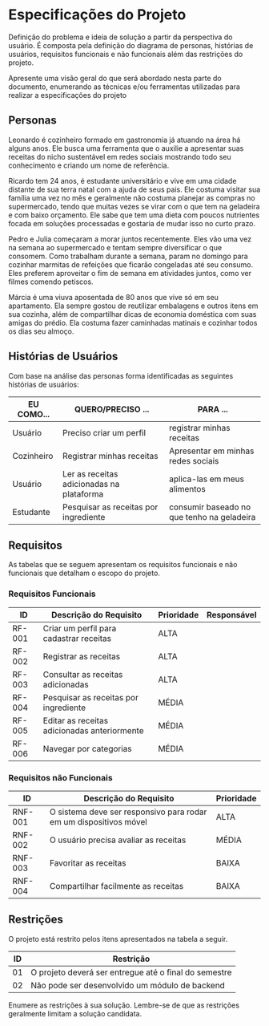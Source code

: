 # Especificações do Projeto

Definição do problema e ideia de solução a partir da perspectiva do usuário. É composta pela definição do  diagrama de personas, histórias de usuários, requisitos funcionais e não funcionais além das restrições do projeto.

Apresente uma visão geral do que será abordado nesta parte do documento, enumerando as técnicas e/ou ferramentas utilizadas para realizar a especificações do projeto

## Personas
Leonardo é cozinheiro formado em gastronomia já atuando na área há alguns anos. Ele busca uma ferramenta que o auxilie a apresentar suas receitas do nicho sustentável em redes sociais mostrando todo seu conhecimento e criando um nome de referência. 

Ricardo tem 24 anos, é estudante universitário e vive em uma cidade distante de sua terra natal com a ajuda de seus pais. Ele costuma visitar sua família uma vez no mês e geralmente não costuma planejar as compras no supermercado, tendo que muitas vezes se virar com o que tem na geladeira e com baixo orçamento. Ele sabe que tem uma dieta com poucos nutrientes focada em soluções processadas e gostaria de mudar isso no curto prazo.

Pedro e Julia começaram a morar juntos recentemente. Eles vão uma vez na semana ao supermercado e tentam sempre diversificar o que consomem. Como trabalham durante a semana, param no domingo para cozinhar marmitas de refeições que ficarão congeladas até seu consumo. Eles preferem aproveitar o fim de semana em atividades juntos, como ver filmes comendo petiscos. 

Márcia é uma viuva aposentada de 80 anos que vive só em seu apartamento. Ela sempre gostou de reutilizar embalagens e outros itens em sua cozinha, além de compartilhar dicas de economia doméstica com suas amigas do prédio. Ela costuma fazer caminhadas matinais e cozinhar todos os dias seu almoço.

## Histórias de Usuários
Com base na análise das personas forma identificadas as seguintes histórias de usuários:

|EU COMO... | QUERO/PRECISO ...  |PARA ...                 |
|--------------------|------------------------------------|----------------------------------------|
| Usuário | Preciso criar um perfil | registrar minhas receitas | 
| Cozinheiro | Registrar minhas receitas | Apresentar em minhas redes sociais |
| Usuário | Ler as receitas adicionadas na plataforma | aplica-las em meus alimentos |  
| Estudante | Pesquisar as receitas por ingrediente | consumir baseado no que tenho na geladeira |

## Requisitos

As tabelas que se seguem apresentam os requisitos funcionais e não funcionais que detalham o escopo do projeto.

### Requisitos Funcionais

|ID    | Descrição do Requisito  | Prioridade | Responsável |
|------|-----------------------------------------|----| ----|
|RF-001| Criar um perfil para cadastrar receitas | ALTA |  |
|RF-002| Registrar as receitas | ALTA | |
|RF-003| Consultar as receitas adicionadas | ALTA | | 
|RF-004| Pesquisar as receitas por ingrediente | MÉDIA | | 
|RF-005| Editar as receitas adicionadas anteriormente | MÉDIA | | 
|RF-006| Navegar por categorias | MÉDIA | |

### Requisitos não Funcionais

|ID     | Descrição do Requisito  |Prioridade |
|-------|-------------------------|----|
|RNF-001| O sistema deve ser responsivo para rodar em um dispositivos móvel | ALTA | 
|RNF-002| O usuário precisa avaliar as receitas |  MÉDIA | 
|RNF-003| Favoritar as receitas | BAIXA |
|RNF-004| Compartilhar facilmente as receitas | BAIXA |


## Restrições

O projeto está restrito pelos itens apresentados na tabela a seguir.

|ID| Restrição                                             |
|--|-------------------------------------------------------|
|01| O projeto deverá ser entregue até o final do semestre |
|02| Não pode ser desenvolvido um módulo de backend        |

Enumere as restrições à sua solução. Lembre-se de que as restrições geralmente limitam a solução candidata.
